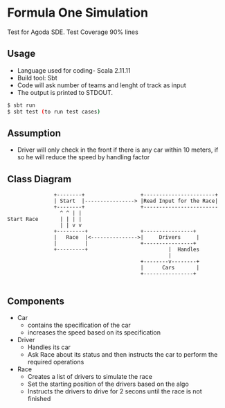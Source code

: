 # Formula One Simulation

Test for Agoda SDE.
Test Coverage 90% lines

## Usage
- Language used for coding- Scala 2.11.11
- Build tool: Sbt
- Code will ask number of teams and lenght of track as input
- The output is printed to STDOUT.
```bash
$ sbt run
$ sbt test (to run test cases)
```

## Assumption

- Driver will only check in the front if there is any car within 10 meters, if so he will reduce the speed by handling factor


## Class Diagram

```
               +--------+                  +-----------------------+
               | Start  |----------------> |Read Input for the Race| 
               +--------+                  +------------------------
                 ^ ^ | |
Start Race       | | | |
                 | | v v
               +---------+                 +----------------+
               |   Race  |<--------------->|     Drivers     |
               |         |                 +----------------+
               +---------+                          |  Handles
                                                    |
                                           +--------v--------+
                                           |      Cars       |
                                           +----------------+
                                         
```

## Components
- Car
    - contains the specification of the car
    - increases the speed based on its specification
- Driver
    - Handles its car
    - Ask Race about its status and then instructs the car to perform the required       operations
- Race
    - Creates a list of drivers to simulate the race
    - Set the starting position of the drivers based on the algo
    - Instructs the drivers to drive for 2 secons until the race is not finished


